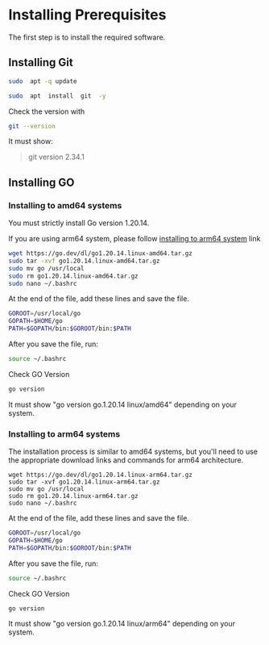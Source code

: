 # Installing Prerequisites

The first step is to install the required software.

## **Installing Git**

```bash
sudo  apt -q update
```

```bash
sudo  apt  install  git  -y
```

Check the version with

```bash
git --version
```

It must show:

> git version 2.34.1



## **Installing GO**

### **Installing to amd64 systems**

You must strictly install Go version 1.20.14.&#x20;

If you are using arm64 system, please follow [installing to arm64 system](installing-prerequisites.md#installing-to-arm64-systems) link

```bash
wget https://go.dev/dl/go1.20.14.linux-amd64.tar.gz
sudo tar -xvf go1.20.14.linux-amd64.tar.gz
sudo mv go /usr/local
sudo rm go1.20.14.linux-amd64.tar.gz
sudo nano ~/.bashrc
```

At the end of the file, add these lines and save the file.

```bash
GOROOT=/usr/local/go
GOPATH=$HOME/go
PATH=$GOPATH/bin:$GOROOT/bin:$PATH
```

After you save the file, run:

```bash
source ~/.bashrc
```

Check GO Version&#x20;

```bash
go version
```

It must show "go version go.1.20.14 linux/amd64" depending on your system.

### **Installing to arm64 systems**

The installation process is similar to amd64 systems, but you'll need to use the appropriate download links and commands for arm64 architecture.

```
wget https://go.dev/dl/go1.20.14.linux-arm64.tar.gz
sudo tar -xvf go1.20.14.linux-arm64.tar.gz
sudo mv go /usr/local
sudo rm go1.20.14.linux-arm64.tar.gz
sudo nano ~/.bashrc
```

At the end of the file, add these lines and save the file.

```bash
GOROOT=/usr/local/go
GOPATH=$HOME/go
PATH=$GOPATH/bin:$GOROOT/bin:$PATH
```

After you save the file, run:

```bash
source ~/.bashrc
```

Check GO Version&#x20;

```bash
go version
```

It must show "go version go.1.20.14 linux/arm64" depending on your system.
